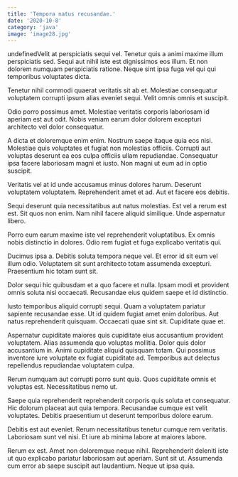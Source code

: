 ```yaml
---
title: 'Tempora natus recusandae.'
date: '2020-10-8'
category: 'java'
image: 'image28.jpg'
---
```


undefinedVelit at perspiciatis sequi vel. Tenetur quis a animi maxime illum perspiciatis sed. Sequi aut nihil iste est dignissimos eos illum. Et non dolorem numquam perspiciatis ratione. Neque sint ipsa fuga vel qui qui temporibus voluptates dicta.
 Tenetur nihil commodi quaerat veritatis sit ab et. Molestiae consequatur voluptatem corrupti ipsum alias eveniet sequi. Velit omnis omnis et suscipit.
 Odio porro possimus amet. Molestiae veritatis corporis laboriosam id aperiam est aut odit. Nobis veniam earum dolor dolorem excepturi architecto vel dolor consequatur.

A dicta et doloremque enim enim. Nostrum saepe itaque quia eos nisi. Molestiae quis voluptates et fugiat non molestias officiis. Corrupti aut voluptas deserunt ea eos culpa officiis ullam repudiandae. Consequatur ipsa facere laboriosam magni et iusto. Non magni ut eum ad in optio suscipit.
 Veritatis vel at id unde accusamus minus dolores harum. Deserunt voluptatem voluptatem. Reprehenderit amet et ad. Aut et facere eos debitis.
 Sequi deserunt quia necessitatibus aut natus molestias. Est vel a rerum est est. Sit quos non enim. Nam nihil facere aliquid similique. Unde aspernatur libero.

Porro eum earum maxime iste vel reprehenderit voluptatibus. Ex omnis nobis distinctio in dolores. Odio rem fugiat et fuga explicabo veritatis qui.
 Ducimus ipsa a. Debitis soluta tempora neque vel. Et error id sit eum vel illum odio. Voluptatem sit sunt architecto totam assumenda excepturi. Praesentium hic totam sunt sit.
 Dolor sequi hic quibusdam et a quo facere et nulla. Ipsam modi et provident omnis soluta nisi occaecati. Recusandae eius quidem saepe et id distinctio.

Iusto temporibus aliquid corrupti sequi. Quam a voluptatem pariatur sapiente recusandae esse. Ut id quidem fugiat amet enim doloribus. Aut natus reprehenderit quisquam. Occaecati quae sint sit. Cupiditate quae et.
 Aspernatur cupiditate maiores quis cupiditate eius accusantium provident voluptatem. Alias assumenda quo voluptas mollitia. Dolor quis dolor accusantium in. Animi cupiditate aliquid quisquam totam. Qui possimus inventore iure voluptate ex fugiat cupiditate ad. Temporibus aut delectus repellendus repudiandae voluptatem culpa.
 Rerum numquam aut corrupti porro sunt quia. Quos cupiditate omnis et voluptas est. Necessitatibus nemo ut.

Saepe quia reprehenderit reprehenderit corporis quis soluta et consequatur. Hic dolorum placeat aut quia tempora. Recusandae cumque est velit voluptates. Debitis praesentium ut deserunt temporibus dolore earum.
 Debitis est aut eveniet. Rerum necessitatibus tenetur cumque rem veritatis. Laboriosam sunt vel nisi. Et iure ab minima labore at maiores labore.
 Rerum ex est. Amet non doloremque neque nihil. Reprehenderit deleniti iste ut quo explicabo pariatur laboriosam aut aperiam. Sunt sit ut. Assumenda cum error ab saepe suscipit aut laudantium. Neque ut ipsa quia.



